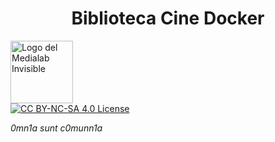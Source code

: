 <p style="align:center;">
</p>
<h1 align="center" id="title">Biblioteca Cine Docker</h1>
<p style="align:left;">
  <a href="https://xarxa.cloud/@medialab_invisible"><img src="https://github.com/user-attachments/assets/6cda3173-bc39-4251-a978-f3f4b524158b" alt="Logo del Medialab Invisible" width="100px"/></a><br>
  <a href="https://creativecommons.org/licenses/by-nc-sa/4.0/"><img src="https://licensebuttons.net/l/by-nc-sa/4.0/88x31.png" alt="CC BY-NC-SA 4.0 License"></a>
</p>

<i>0mn1a sunt c0munn1a</i>
